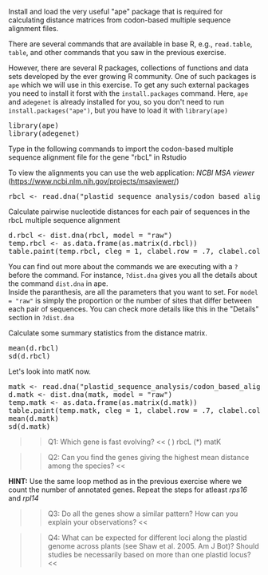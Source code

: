 Install and load the very useful "ape" package that is required for calculating distance matrices from codon-based multiple sequence alignment files.

There are several commands that are available in base R, e.g., `read.table`, `table`,
and other commands that you saw in the previous exercise.

However, there are several R packages, collections of functions and data sets developed by the ever growing R community. One of such packages is `ape` which we will use in this exercise. To get any such external packages you need to install it forst with the `install.packages` command. Here, `ape` and `adegenet` is already installed for you, so you don't need to run `install.packages("ape")`, but you have to load it with `library(ape)`

<pre class="file" data-target="clipboard">
library(ape)
library(adegenet)
</pre>

Type in the following commands to import the codon-based multiple sequence alignment file for the gene "rbcL" in Rstudio

To view the alignments you can use the web application: *NCBI MSA viewer* (https://www.ncbi.nlm.nih.gov/projects/msaviewer/)  

<pre class="file" data-target="clipboard">
rbcl <- read.dna("plastid_sequence_analysis/codon_based_alignments/rbcL.fasta",format="fasta")
</pre>

Calculate pairwise nucleotide distances for each pair of sequences in the rbcL multiple sequence alignment
<pre class="file" data-target="clipboard">
d.rbcl <- dist.dna(rbcl, model = "raw")
temp.rbcl <- as.data.frame(as.matrix(d.rbcl))
table.paint(temp.rbcl, cleg = 1, clabel.row = .7, clabel.col = .7)
</pre>

You can find out more about the commands we are executing with a `?` before the command. For instance, `?dist.dna` gives you all the details about the command `dist.dna` in ape.  
Inside the paranthesis, are all the parameters that you want to set. For `model = "raw"` is simply the proportion or the number of sites that differ between each pair of sequences. You can check more details like this in the "Details" section in `?dist.dna`  

Calculate some summary statistics from the distance matrix.  
<pre class="file" data-target="clipboard">
mean(d.rbcl)
sd(d.rbcl)
</pre>

Let's look into matK now.  
<pre class="file" data-target="clipboard">
matk <- read.dna("plastid_sequence_analysis/codon_based_alignments/matK.fasta",format="fasta")
d.matk <- dist.dna(matk, model = "raw")
temp.matk <- as.data.frame(as.matrix(d.matk))
table.paint(temp.matk, cleg = 1, clabel.row = .7, clabel.col = .7)
mean(d.matk)
sd(d.matk)
</pre>

>>Q1: Which gene is fast evolving? <<
( ) rbcL
(*) matK

>>Q2: Can you find the genes giving the highest mean distance among the species? <<  

**HINT:** Use the same loop method as in the previous exercise where we count the number of annotated genes. Repeat the steps for atleast *rps16* and *rpl14*

>>Q3: Do all the genes show a similar pattern? How can you explain your observations? <<  

>>Q4: What can be expected for different loci along the plastid genome across plants (see Shaw et al. 2005. Am J Bot)? Should studies be necessarily based on more than one plastid locus? <<  

